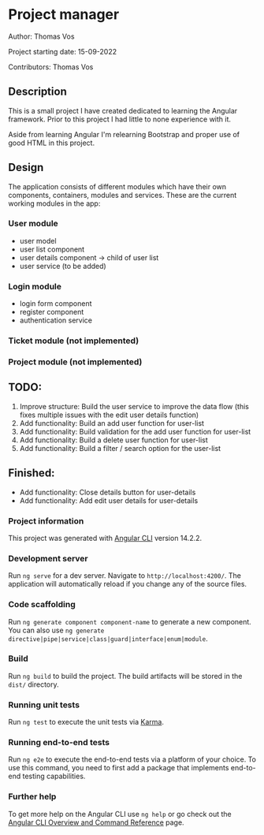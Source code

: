 # Project manager
Author: Thomas Vos

Project starting date: 15-09-2022

Contributors: Thomas Vos

## Description
This is a small project I have created dedicated to learning the Angular framework. Prior to this project I had little to none experience with it. 

Aside from learning Angular I'm relearning Bootstrap and proper use of good HTML in this project.  

## Design
The application consists of different modules which have their own components, containers, modules and services.
These are the current working modules in the app:

### User module
- user model
- user list component
- user details component -> child of user list
- user service (to be added)

### Login module
- login form component
- register component
- authentication service

### Ticket module (not implemented)
### Project module (not implemented)

## TODO:

1. Improve structure:  Build the user service to improve the data flow (this fixes multiple issues with the edit user details function)
2. Add functionality:  Build an add user function for user-list
3. Add functionality:  Build validation for the add user function for user-list
4. Add functionality:  Build a delete user function for user-list
5. Add functionality:  Build a filter / search option for the user-list                

## Finished:
- Add functionality: Close details button for user-details          
- Add functionality: Add edit user details for user-details        


### Project information

This project was generated with [Angular CLI](https://github.com/angular/angular-cli) version 14.2.2.

### Development server

Run `ng serve` for a dev server. Navigate to `http://localhost:4200/`. The application will automatically reload if you change any of the source files.

### Code scaffolding

Run `ng generate component component-name` to generate a new component. You can also use `ng generate directive|pipe|service|class|guard|interface|enum|module`.

### Build

Run `ng build` to build the project. The build artifacts will be stored in the `dist/` directory.

### Running unit tests

Run `ng test` to execute the unit tests via [Karma](https://karma-runner.github.io).

### Running end-to-end tests

Run `ng e2e` to execute the end-to-end tests via a platform of your choice. To use this command, you need to first add a package that implements end-to-end testing capabilities.

### Further help

To get more help on the Angular CLI use `ng help` or go check out the [Angular CLI Overview and Command Reference](https://angular.io/cli) page.
